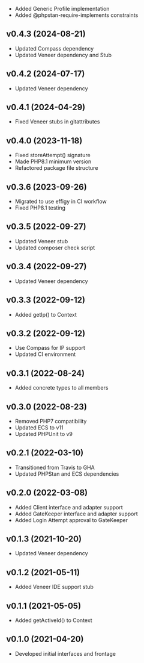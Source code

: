 * Added Generic Profile implementation
* Added @phpstan-require-implements constraints

## v0.4.3 (2024-08-21)
* Updated Compass dependency
* Updated Veneer dependency and Stub

## v0.4.2 (2024-07-17)
* Updated Veneer dependency

## v0.4.1 (2024-04-29)
* Fixed Veneer stubs in gitattributes

## v0.4.0 (2023-11-18)
* Fixed storeAttempt() signature
* Made PHP8.1 minimum version
* Refactored package file structure

## v0.3.6 (2023-09-26)
* Migrated to use effigy in CI workflow
* Fixed PHP8.1 testing

## v0.3.5 (2022-09-27)
* Updated Veneer stub
* Updated composer check script

## v0.3.4 (2022-09-27)
* Updated Veneer dependency

## v0.3.3 (2022-09-12)
* Added getIp() to Context

## v0.3.2 (2022-09-12)
* Use Compass for IP support
* Updated CI environment

## v0.3.1 (2022-08-24)
* Added concrete types to all members

## v0.3.0 (2022-08-23)
* Removed PHP7 compatibility
* Updated ECS to v11
* Updated PHPUnit to v9

## v0.2.1 (2022-03-10)
* Transitioned from Travis to GHA
* Updated PHPStan and ECS dependencies

## v0.2.0 (2022-03-08)
* Added Client interface and adapter support
* Added GateKeeper interface and adapter support
* Added Login Attempt approval to GateKeeper

## v0.1.3 (2021-10-20)
* Updated Veneer dependency

## v0.1.2 (2021-05-11)
* Added Veneer IDE support stub

## v0.1.1 (2021-05-05)
* Added getActiveId() to Context

## v0.1.0 (2021-04-20)
* Developed initial interfaces and frontage
